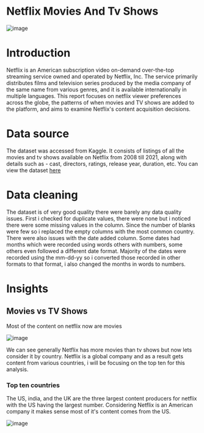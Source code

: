 # Netflix Movies And Tv Shows

![image](https://github.com/0layiw0la/netflix-movies-and-tv-shows/assets/103042427/2300ea8d-46e0-435b-ad8e-f376edaf4bb3)


# Introduction 

Netflix is an American subscription video on-demand over-the-top streaming service owned and operated by Netflix, Inc. The service primarily distributes films and television series produced by the media company of the same name from various genres, and it is available internationally in multiple languages.
This report focuses on netflix viewer preferences across the globe, the patterns of when movies and TV shows are added to the platform, and aims to examine Netflix's content acquisition decisions.

# Data source 
The dataset was accessed from Kaggle. It consists of listings of all the movies and tv shows available on Netflix from 2008 till 2021, along with details such as - cast, directors, ratings, release year, duration, etc. You can view the dataset <a href ="https://www.kaggle.com/datasets/shivamb/netflix-shows">here</a>

# Data cleaning
The dataset is of very good quality there were barely any data quality issues. 
First i checked for duplicate values, there were none but i noticed there were some missing values in the column. Since the number of blanks were few so i replaced the empty columns with the most common country.
There were also issues with the date added column. Some dates had months which were recorded using words others with numbers, some others even followed a different date format. Majority of the dates were recorded using the mm-dd-yy so i converted those recorded in other formats to that format, i also changed the months in words to numbers.

# Insights

## Movies vs TV Shows
Most of the content on netflix now are movies

![image](https://github.com/0layiw0la/netflix-movies-and-tv-shows/assets/103042427/c82a14e4-f1ef-4759-a513-8a8d3f10a2e4)

We can see generally Netflix has more movies than tv shows but now lets consider it by country. Netflix is a global company and as a result gets content from various countries, i will be focusing on the top ten for this analysis.

### Top ten countries
The US, india, and the UK are the three largest content producers for netflix with the US having the largest number. Considering Netflix is an American company it makes sense most of it's content comes from the US.

![image](https://github.com/0layiw0la/netflix-movies-and-tv-shows/assets/103042427/b045ce98-fc68-4b5a-bd23-9d56a080b0a9)  



